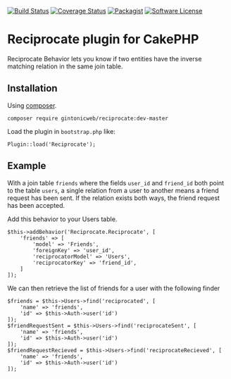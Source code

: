 [![Build Status](https://travis-ci.org/gintonicweb/reciprocate.svg)](https://travis-ci.org/gintonicweb/multiselect)
[![Coverage Status](https://coveralls.io/repos/gintonicweb/reciprocate/badge.svg?branch=master&service=github)](https://coveralls.io/github/gintonicweb/multiselect?branch=master)
[![Packagist](https://img.shields.io/packagist/dt/gintonicweb/reciprocate.svg)]()
[![Software License](https://img.shields.io/badge/license-MIT-blue.svg)](LICENSE)

# Reciprocate plugin for CakePHP

Reciprocate Behavior lets you know if two entities have the inverse matching 
relation in the same join table.

## Installation

Using [composer](http://getcomposer.org).

```
composer require gintonicweb/reciprocate:dev-master
```

Load the plugin in ```bootstrap.php``` like:

```
Plugin::load('Reciprocate');
```

## Example

With a join table ```friends``` where the fields ```user_id``` and ```friend_id```
both point to the table ```users```, a single relation from a user to another
means a friend request has been sent. If the relation exists both ways, the
friend request has been accepted.


Add this behavior to your Users table.

```
$this->addBehavior('Reciprocate.Reciprocate', [
    'friends' => [
        'model' => 'Friends',
        'foreignKey' => 'user_id',
        'reciprocatorModel' => 'Users',
        'reciprocatorKey' => 'friend_id',
    ]
]);
```

We can then retrieve the list of friends for a user with the following finder

```
$friends = $this->Users->find('reciprocated', [
    'name' => 'friends', 
    'id' => $this->Auth->user('id')
]);
$friendRequestSent = $this->Users->find('reciprocateSent', [
    'name' => 'friends', 
    'id' => $this->Auth->user('id')
]);
$friendRequestRecieved = $this->Users->find('reciprocateRecieved', [
    'name' => 'friends', 
    'id' => $this->Auth->user('id')
]);
```
